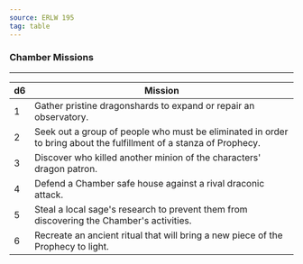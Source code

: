 ```yaml
---
source: ERLW 195
tag: table
---
```


### Chamber Missions
---
|d6|Mission|
|----|------------|
|1|Gather pristine dragonshards to expand or repair an observatory.|
|2|Seek out a group of people who must be eliminated in order to bring about the fulfillment of a stanza of Prophecy.|
|3|Discover who killed another minion of the characters' dragon patron.|
|4|Defend a Chamber safe house against a rival draconic attack.|
|5|Steal a local sage's research to prevent them from discovering the Chamber's activities.|
|6|Recreate an ancient ritual that will bring a new piece of the Prophecy to light.|

